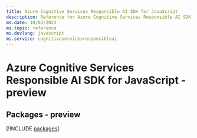 ```yaml
---
title: Azure Cognitive Services Responsible AI SDK for JavaScript
description: Reference for Azure Cognitive Services Responsible AI SDK for JavaScript
ms.date: 10/03/2023
ms.topic: reference
ms.devlang: javascript
ms.service: cognitiveservicesresponsibleai
---
```

# Azure Cognitive Services Responsible AI SDK for JavaScript - preview
## Packages - preview
[!INCLUDE [packages](cognitive-services-responsible-ai-index.md)]